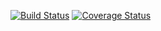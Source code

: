 [![Build Status](https://app.travis-ci.com/ssingh1997/swe1-app.svg?branch=master)](https://app.travis-ci.com/ssingh1997/swe1-app)
[![Coverage Status](https://coveralls.io/repos/github/ssingh1997/swe1-app/badge.svg?branch=configure-ci-2)](https://coveralls.io/github/ssingh1997/swe1-app?branch=configure-ci-2)
